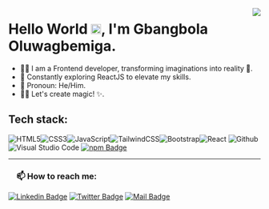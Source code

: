 <a href=null><img src="https://komarev.com/ghpvc/?username=Gbangbolaoluwagbemiga&color=dc143c" align=right></a>

# Hello World <a href=null><img src="https://raw.githubusercontent.com/MartinHeinz/MartinHeinz/master/wave.gif" width="20"></a>, I'm Gbangbola Oluwagbemiga.

- 👩‍💻 I am a Frontend developer, transforming imaginations into reality 🚀.
- 🧠 Constantly exploring ReactJS to elevate my skills.
- 👨 Pronoun: He/Him.  
- 👨‍💻 Let's create magic! ✨.


## Tech stack:

<img alt="HTML5" src="https://img.shields.io/badge/html5-%23E34F26.svg?style=for-the-badge&logo=html5&logoColor=white"/><img alt="CSS3" src="https://img.shields.io/badge/css3-%231572B6.svg?style=for-the-badge&logo=css3&logoColor=white"/><img alt="JavaScript" src="https://img.shields.io/badge/javascript-%23323330.svg?style=for-the-badge&logo=javascript&logoColor=%23F7DF1E"/><img alt="TailwindCSS" src="https://img.shields.io/badge/tailwind css-%2338B2AC.svg?style=for-the-badge&logo=tailwind-css&logoColor=white"/><img alt="Bootstrap" src="https://img.shields.io/badge/bootstrap-%23563D7C.svg?style=for-the-badge&logo=bootstrap&logoColor=white"/><img alt="React" src="https://img.shields.io/badge/react-%2361DAFB.svg?style=for-the-badge&logo=react&logoColor=white"/>
<img alt="Github" src="https://img.shields.io/badge/github-%23000000.svg?style=for-the-badge&logo=github&logoColor=white"/>
<img alt="Visual Studio Code" src="https://img.shields.io/badge/Visual Studio Code-0078d7.svg?style=for-the-badge&logo=visual-studio-code&logoColor=white"/>
[![npm Badge](https://img.shields.io/badge/npm-20232A?style=for-the-badge&logo=npm&logoColor=61DAFB)](#)

 <hr>

<h3><a id="user-content-about-me" class="anchor" aria-hidden="true" href="#about-me"><svg class="octicon octicon-link" viewBox="0 0 16 16" version="1.1" width="16" height="16" aria-hidden="true"></a>📫 How to reach me:</h3>

[![Linkedin Badge](https://img.shields.io/badge/LinkedIn-0077B5?style=for-the-badge&logo=linkedin&logoColor=white)](https://www.linkedin.com/in/gbangbola-oluwagbemiga-5410b4201/)
[![Twitter Badge](https://img.shields.io/badge/Twitter-1DA1F2?style=for-the-badge&logo=twitter&logoColor=white)](https://twitter.com/GbangbolaPhilip)
[![Mail Badge](https://img.shields.io/badge/Gmail-D14836?style=for-the-badge&logo=gmail&logoColor=white)](mailto:gbangbolaphilip@gmail.com)

